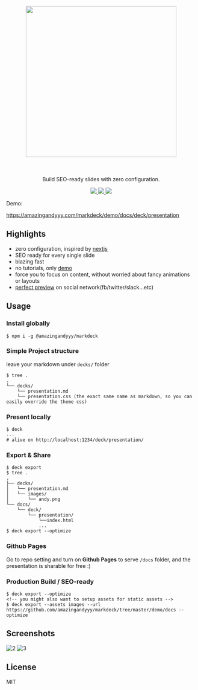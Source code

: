 <div align="center" style="margin-top: 30px; margin-bottom: 50px">
    <img width="400px" src="https://user-images.githubusercontent.com/7886068/62908798-b1c2f500-bd2e-11e9-9fcc-9ad02bb2433b.png"/>
</div>

<p align="center">
Build SEO-ready slides with zero configuration.
</p>

<p align="center">
   <a href="https://github.com/amazingandyyy/markdeck/blob/master/LICENSE">
      <img src="https://img.shields.io/badge/License-MIT-green.svg" />
   </a>
   <a href="https://circleci.com/gh/amazingandyyy/markdeck">
      <img src="https://circleci.com/gh/amazingandyyy/markdeck.svg?style=svg" />
   </a>
   <a href="https://www.npmjs.com/package/@amazingandyyy/markdeck">
      <img src="https://badge.fury.io/js/%40amazingandyyy%2Fmarkdeck.svg" />
   </a>
</p>

Demo:

https://amazingandyyy.com/markdeck/demo/docs/deck/presentation

## Highlights

- zero configuration, inspired by [nextjs](https://github.com/zeit/next.js)
- SEO ready for every single slide
- blazing fast
- no tutorials, only [demo](https://github.com/amazingandyyy/markdeck/tree/master/demo)
- force you to focus on content, without worried about fancy animations or layouts
- [perfect preview](https://github.com/amazingandyyy/markdeck/issues/6) on social network(fb/twitter/slack...etc)

## Usage

### Install globally

```
$ npm i -g @amazingandyyy/markdeck
```

### Simple Project structure

leave your markdown under `decks/` folder

```
$ tree .
.
└── decks/
    └── presentation.md
    └── presentation.css (the exact same name as markdown, so you can easily override the theme css)
```

### Present locally

```
$ deck
...
# alive on http://localhost:1234/deck/presentation/
```

### Export & Share
```
$ deck export
$ tree .
.
├── decks/
│   └── presentation.md
│   └── images/
│       └── andy.png
└── docs/
    └── deck/
        └── presentation/
            └──index.html
            ...
$ deck export --optimize
```

### Github Pages

Go to repo setting and turn on **Github Pages** to serve `/docs` folder, and the presentation is sharable for free :)

### Production Build / SEO-ready

```
$ deck export --optimize
<!-- you might also want to setup assets for static assets -->
$ deck export --assets images --url https://github.com/amazingandyyy/markdeck/tree/master/demo/docs --optimize
```

## Screenshots

![2](https://user-images.githubusercontent.com/7886068/62842694-ad340900-bc68-11e9-8fd8-ba3e7b0dfd12.png)
![3](https://user-images.githubusercontent.com/7886068/62842695-ad340900-bc68-11e9-8c44-14636f3cc461.png)

## License

MIT
